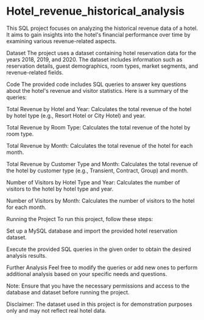 # Hotel_revenue_historical_analysis
This SQL project focuses on analyzing the historical revenue data of a hotel. It aims to gain insights into the hotel's financial performance over time by examining various revenue-related aspects.

Dataset
The project uses a dataset containing hotel reservation data for the years 2018, 2019, and 2020. The dataset includes information such as reservation details, guest demographics, room types, market segments, and revenue-related fields.

Code
The provided code includes SQL queries to answer key questions about the hotel's revenue and visitor statistics. Here is a summary of the queries:

Total Revenue by Hotel and Year: Calculates the total revenue of the hotel by hotel type (e.g., Resort Hotel or City Hotel) and year.

Total Revenue by Room Type: Calculates the total revenue of the hotel by room type.

Total Revenue by Month: Calculates the total revenue of the hotel for each month.

Total Revenue by Customer Type and Month: Calculates the total revenue of the hotel by customer type (e.g., Transient, Contract, Group) and month.

Number of Visitors by Hotel Type and Year: Calculates the number of visitors to the hotel by hotel type and year.

Number of Visitors by Month: Calculates the number of visitors to the hotel for each month.

Running the Project
To run this project, follow these steps:

Set up a MySQL database and import the provided hotel reservation dataset.

Execute the provided SQL queries in the given order to obtain the desired analysis results.

Further Analysis
Feel free to modify the queries or add new ones to perform additional analysis based on your specific needs and questions.

Note: Ensure that you have the necessary permissions and access to the database and dataset before running the project.

Disclaimer: The dataset used in this project is for demonstration purposes only and may not reflect real hotel data.
